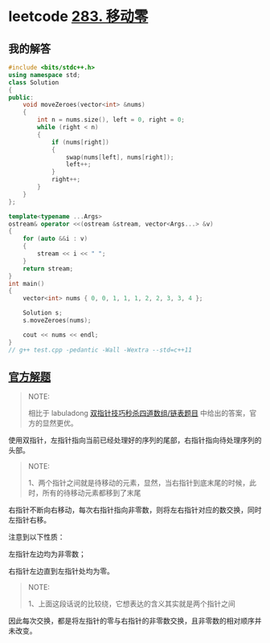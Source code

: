 # leetcode [283. 移动零](https://leetcode.cn/problems/move-zeroes/)



## 我的解答



```C++
#include <bits/stdc++.h>
using namespace std;
class Solution
{
public:
	void moveZeroes(vector<int> &nums)
	{
		int n = nums.size(), left = 0, right = 0;
		while (right < n)
		{
			if (nums[right])
			{
				swap(nums[left], nums[right]);
				left++;
			}
			right++;
		}
	}
};

template<typename ...Args>
ostream& operator <<(ostream &stream, vector<Args...> &v)
{
	for (auto &&i : v)
	{
		stream << i << " ";
	}
	return stream;
}
int main()
{
	vector<int> nums { 0, 0, 1, 1, 1, 2, 2, 3, 3, 4 };

	Solution s;
	s.moveZeroes(nums);

	cout << nums << endl;
}
// g++ test.cpp -pedantic -Wall -Wextra --std=c++11

```



## [官方解题](https://leetcode.cn/problems/move-zeroes/solution/yi-dong-ling-by-leetcode-solution/)

> NOTE: 
>
> 相比于 labuladong  [双指针技巧秒杀四道数组/链表题目](https://mp.weixin.qq.com/s/55UPwGL0-Vgdh8wUEPXpMQ) 中给出的答案，官方的显然更优。
>
> 

使用双指针，左指针指向当前已经处理好的序列的尾部，右指针指向待处理序列的头部。

> NOTE: 
>
> 1、两个指针之间就是待移动的元素，显然，当右指针到底末尾的时候，此时，所有的待移动元素都移到了末尾

右指针不断向右移动，每次右指针指向非零数，则将左右指针对应的数交换，同时左指针右移。

注意到以下性质：

左指针左边均为非零数；

右指针左边直到左指针处均为零。

> NOTE: 
>
> 1、上面这段话说的比较绕，它想表达的含义其实就是两个指针之间

因此每次交换，都是将左指针的零与右指针的非零数交换，且非零数的相对顺序并未改变。

